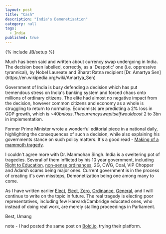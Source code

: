 ```yaml
---
layout: post
title: "Cash"
description: "India's Demonetisation"
category: null
tags: 
  - India
published: true
---
```

 
{% include JB/setup %}

<p>
Much has been said and written about currency swap undergoing in India. The decision been labelled, correctly, as a 'Despotic' one (i.e. oppressive tyrannical), by Nobel Laureate and Bharat Ratna recipient [Dr. Amartya Sen](https://en.wikipedia.org/wiki/Amartya_Sen)
</p>


Government of India is busy defending a decision which has put tremendous stress on India's banking system and forced chaos onto millions of ordinary citizens. The elite had almost no negative impact from the decision, however common citizens and economy as a whole is struggling to return to normalcy. Economists are predicting a 2% loss in GDP growth, which is ~$40bn loss. The currency swap itself would cost ~$2 to 3bn in implementation.

Former Prime Minister wrote a wonderful editorial piece in a national daily, highlighting the consequences of such a decision, while also explaining his governments stance on such policy matters. It's a good read - [Making of a mammoth tragedy](http://www.thehindu.com/opinion/lead/Making-of-a-mammoth-tragedy/article16779252.ece).

I couldn't agree more with Dr. Manmohan Singh. India is a sweltering pot of tragedies. Several of them inflicted by his 10 year government, including [Right to Education](http://www.nytimes.com/2015/12/16/opinion/indian-schools-are-failing-their-students.html?_r=0), [non-sense ordinances](https://en.wikipedia.org/wiki/Disqualification_of_convicted_representatives_in_India), 2G, CWG, Coal, VIP Chopper and Adarsh scams being major ones. Current government is in the process of creating it's own missteps, Demonetization being one among many to come.

As I have written earlier [Elect](http://umangsaini.in/2013/08/elect/), [Elect](http://umangsaini.in/2013/09/elect/), [Zero](http://umangsaini.in/2013/10/zero/), [Ordinance](http://umangsaini.in/2013/09/ordinance/), [General](http://umangsaini.in/2014/01/general/), and I will continue to write on the topic in future. The real tragedy is electing poor representatives, including few Harvard/Cambridge educated ones, who instead of doing real work, are merely stalling proceedings in Parliament. 

Best, Umang

note - I had posted the same post on [Bold.io](https://bold.io/tragedy-2016-12-09), trying their platform.
